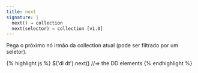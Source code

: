 ```yaml
---
title: next
signature: |
  next() ⇒ collection
  next(selector) ⇒ collection [v1.0]
---
```


Pega o próximo nó irmão da collection atual (pode ser filtrado por um seletor).

{% highlight js %}
$('dl dt').next()   //=> the DD elements
{% endhighlight %}
